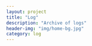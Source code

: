 ```yaml
---
layout: project
title: "Log"
description: "Archive of logs"
header-img: "img/home-bg.jpg"
category: log
---
```

